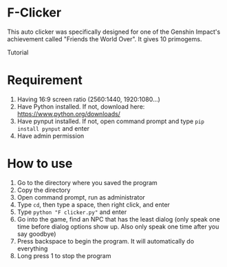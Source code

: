 # F-Clicker
This auto clicker was specifically designed for one of the Genshin Impact's achievement called "Friends the World Over". It gives 10 primogems.

Tutorial 

# Requirement
1. Having 16:9 screen ratio (2560:1440, 1920:1080...)
2. Have Python installed. If not, download here: https://www.python.org/downloads/
3. Have pynput installed. If not, open command prompt and type `pip install pynput` and enter
4. Have admin permission

# How to use
1. Go to the directory where you saved the program
2. Copy the directory
3. Open command prompt, run as administrator
4. Type `cd`, then type a space, then right click, and enter
5. Type `python "F clicker.py"` and enter
6. Go into the game, find an NPC that has the least dialog (only speak one time before dialog options show up. Also only speak one time after you say goodbye)
7. Press backspace to begin the program. It will automatically do everything
8. Long press 1 to stop the program

